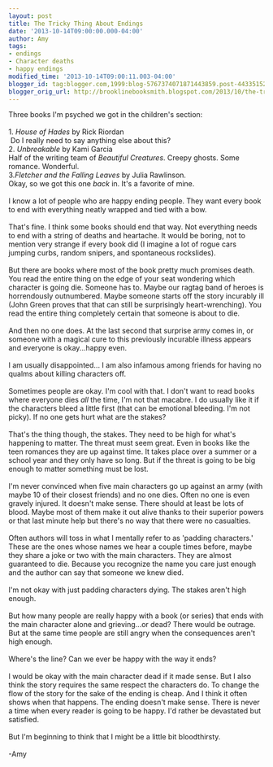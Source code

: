 ```yaml
---
layout: post
title: The Tricky Thing About Endings
date: '2013-10-14T09:00:00.000-04:00'
author: Amy
tags:
- endings
- Character deaths
- happy endings
modified_time: '2013-10-14T09:00:11.003-04:00'
blogger_id: tag:blogger.com,1999:blog-5767374071871443859.post-4433515262296444651
blogger_orig_url: http://brooklinebooksmith.blogspot.com/2013/10/the-tricky-thing-about-endings.html
---
```


Three books I'm psyched we got in the children's section:<br /><br />1. <i>House of Hades</i> by Rick Riordan<br />&nbsp;Do I really need to say anything else about this?<br />2. <i>Unbreakable</i> by Kami Garcia<br />Half of the writing team of <i>Beautiful Creatures</i>. Creepy ghosts. Some romance. Wonderful.<br />3.<i>Fletcher and the Falling Leaves </i>by Julia Rawlinson.<br />Okay, so we got this one <i>back </i>in. It's a favorite of mine.<br /><br />I know a lot of people who are happy ending people. They want every book to end with everything neatly wrapped and tied with a bow. <br /><br />That's fine. I think some books should end that way. Not everything needs to end with a string of deaths and heartache. It would be boring, not to mention very strange if every book did (I imagine a lot of rogue cars jumping curbs, random snipers, and spontaneous rockslides). <br /><br />But there are books where most of the book pretty much promises death. You read the entire thing on the edge of your seat wondering which character is going die. Someone has to. Maybe our ragtag band of heroes is horrendously outnumbered. Maybe someone starts off the story incurably ill (John Green proves that that can still be surprisingly heart-wrenching). You read the entire thing completely certain that someone is about to die. <br /><br />And then no one does.&nbsp;At the last second that surprise army comes in, or someone with a magical cure to this previously incurable illness appears and everyone is okay...happy even. <br /><br />I am usually disappointed... I am also infamous among friends for having no qualms about killing characters off.<br /><br />Sometimes people are okay. I'm cool with that. I don't want to read books where everyone dies <i>all</i> the time, I'm not that macabre. I do usually like it if the characters bleed a little first (that can be emotional bleeding. I'm not picky). If no one gets hurt what are the stakes?<br /><br />That's the thing though, the stakes. They need to be high for what's happening to matter. The threat must seem great. Even in books like the teen romances they are up against time. It takes place over a summer or a school year and they only have so long. But if the threat is going to be big enough to matter something must be lost.<br /><br />I'm never convinced when five main characters go up against an army (with maybe 10 of their closest friends) and no one dies. Often no one is even gravely injured. It doesn't make sense.&nbsp;There should at least be lots of blood. Maybe most of them make it out alive thanks to their superior powers or that last minute help but there's no way that there were no casualties. <br /><br />Often authors will toss in what I mentally refer to as 'padding characters.' These are the ones whose names we hear a couple times before, maybe they share a joke or two with the main characters. They are almost guaranteed to die. Because you recognize the name you care just enough and the author can say that someone we knew died.<br /><br />I'm not okay with just padding characters dying. The stakes aren't high enough. <br /><br />But how many people are really happy with a book (or series) that ends with the main character alone and grieving...or dead? There would be outrage. But at the same time people are still angry when the consequences aren't high enough. <br /><br />Where's the line? Can we ever be happy with the way it ends?<br /><br />I would be okay with the main character dead if it made sense. But I also think the story requires the same respect the characters do. To change the flow of the story for the sake of the ending is cheap. And I think it often shows when that happens. The ending doesn't make sense. There is never a time when every reader is going to be happy. I'd rather be devastated but satisfied.<br /><br />But I'm beginning to think that I might be a little bit bloodthirsty.<br /><br />-Amy<br /><br />